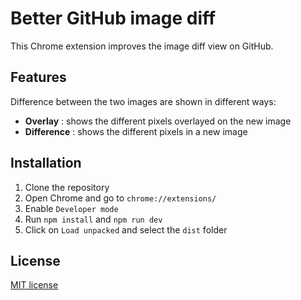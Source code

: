# Better GitHub image diff

This Chrome extension improves the image diff view on GitHub.

## Features

Difference between the two images are shown in different ways:

- **Overlay** : shows the different pixels overlayed on the new image
- **Difference** : shows the different pixels in a new image

## Installation

1. Clone the repository
2. Open Chrome and go to `chrome://extensions/`
3. Enable `Developer mode`
4. Run `npm install` and `npm run dev`
5. Click on `Load unpacked` and select the `dist` folder

## License

[MIT license](LICENSE)
